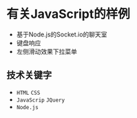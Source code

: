 # 有关JavaScript的样例

- 基于Node.js的Socket.io的聊天室
- 键盘响应
- 左侧滑动效果下拉菜单

## 技术关键字

- `HTML` `CSS`
- `JavaScrip` `JQuery`
- `Node.js`